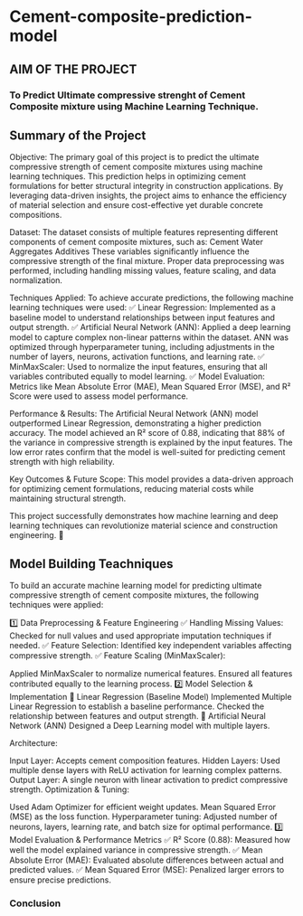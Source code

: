 # Cement-composite-prediction-model
## AIM OF THE PROJECT 
### To Predict Ultimate compressive strenght of Cement Composite mixture using Machine Learning Technique.

## Summary of the Project
Objective:
The primary goal of this project is to predict the ultimate compressive strength of cement composite mixtures using machine learning techniques. This prediction helps in optimizing cement formulations for better structural integrity in construction applications. By leveraging data-driven insights, the project aims to enhance the efficiency of material selection and ensure cost-effective yet durable concrete compositions.

Dataset:
The dataset consists of multiple features representing different components of cement composite mixtures, such as:
Cement
Water
Aggregates
Additives
These variables significantly influence the compressive strength of the final mixture. Proper data preprocessing was performed, including handling missing values, feature scaling, and data normalization.

Techniques Applied:
To achieve accurate predictions, the following machine learning techniques were used:
✅ Linear Regression: Implemented as a baseline model to understand relationships between input features and output strength.
✅ Artificial Neural Network (ANN): Applied a deep learning model to capture complex non-linear patterns within the dataset. ANN was optimized through hyperparameter tuning, including adjustments in the number of layers, neurons, activation functions, and learning rate.
✅ MinMaxScaler: Used to normalize the input features, ensuring that all variables contributed equally to model learning.
✅ Model Evaluation: Metrics like Mean Absolute Error (MAE), Mean Squared Error (MSE), and R² Score were used to assess model performance.

Performance & Results:
The Artificial Neural Network (ANN) model outperformed Linear Regression, demonstrating a higher prediction accuracy.
The model achieved an R² score of 0.88, indicating that 88% of the variance in compressive strength is explained by the input features.
The low error rates confirm that the model is well-suited for predicting cement strength with high reliability.

Key Outcomes & Future Scope:
This model provides a data-driven approach for optimizing cement formulations, reducing material costs while maintaining structural strength.

This project successfully demonstrates how machine learning and deep learning techniques can revolutionize material science and construction engineering. 🚀



## Model Building Teachniques
To build an accurate machine learning model for predicting ultimate compressive strength of cement composite mixtures, the following techniques were applied:

1️⃣ Data Preprocessing & Feature Engineering
✅ Handling Missing Values: Checked for null values and used appropriate imputation techniques if needed.
✅ Feature Selection: Identified key independent variables affecting compressive strength.
✅ Feature Scaling (MinMaxScaler):

Applied MinMaxScaler to normalize numerical features.
Ensured all features contributed equally to the learning process.
2️⃣ Model Selection & Implementation
🔹 Linear Regression (Baseline Model)
Implemented Multiple Linear Regression to establish a baseline performance.
Checked the relationship between features and output strength.
🔹 Artificial Neural Network (ANN)
Designed a Deep Learning model with multiple layers.

Architecture:

Input Layer: Accepts cement composition features.
Hidden Layers: Used multiple dense layers with ReLU activation for learning complex patterns.
Output Layer: A single neuron with linear activation to predict compressive strength.
Optimization & Tuning:

Used Adam Optimizer for efficient weight updates.
Mean Squared Error (MSE) as the loss function.
Hyperparameter tuning: Adjusted number of neurons, layers, learning rate, and batch size for optimal performance.
3️⃣ Model Evaluation & Performance Metrics
✅ R² Score (0.88): Measured how well the model explained variance in compressive strength.
✅ Mean Absolute Error (MAE): Evaluated absolute differences between actual and predicted values.
✅ Mean Squared Error (MSE): Penalized larger errors to ensure precise predictions.

### Conclusion
